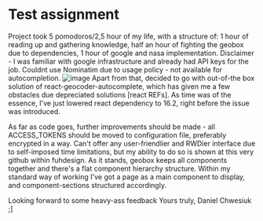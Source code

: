 # Test assignment
Project took 5 pomodoros/2,5 hour of my life, with a structure of: 1 hour of reading up and gathering knowledge, half an hour of fighting the geobox due to dependencies, 1 hour of google and nasa implementation. Disclaimer - I was familiar with google infrastructure and already had API keys for the job.
Couldnt use Nominatim due to usage policy - not available for autocompletion.
![image](https://user-images.githubusercontent.com/16391549/110681265-f13b1700-81d9-11eb-9c68-2c2039cce294.png)
Apart from that, decided to go with out-of-the box solution of react-geocoder-autocomplete, which has given me a few obstacles due depreciated solutions 
[react REFs]. As time was of the essence, I've just lowered react dependency to 16.2, right before the issue was introduced.

As far as code goes, further improvements should be made - all ACCESS_TOKENS should be moved to configuration file, preferably encrypted in a way.
Can't offer any user-friendlier and RWDier interface due to self-imposed time limitations, but my ability to do so is shown at this very github within fuhdesign.
As it stands, geobox keeps all components together and there's a flat component hierarchy structure. Within my standard way of working I've got a page as a main component to display, and component-sections structured accordingly.

Looking forward to some heavy-ass feedback
Yours truly, 
Daniel Chwesiuk ;]
